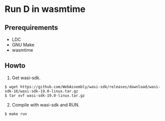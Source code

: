 # Run D in wasmtime

## Prerequirements

- LDC
- GNU Make
- wasmtime

## Howto

1. Get wasi-sdk.

```console
$ wget https://github.com/WebAssembly/wasi-sdk/releases/download/wasi-sdk-16/wasi-sdk-19.0-linux.tar.gz
$ tar xvf wasi-sdk-19.0-linux.tar.gz
```

2. Compile with wasi-sdk and RUN.

```console
$ make run
```
